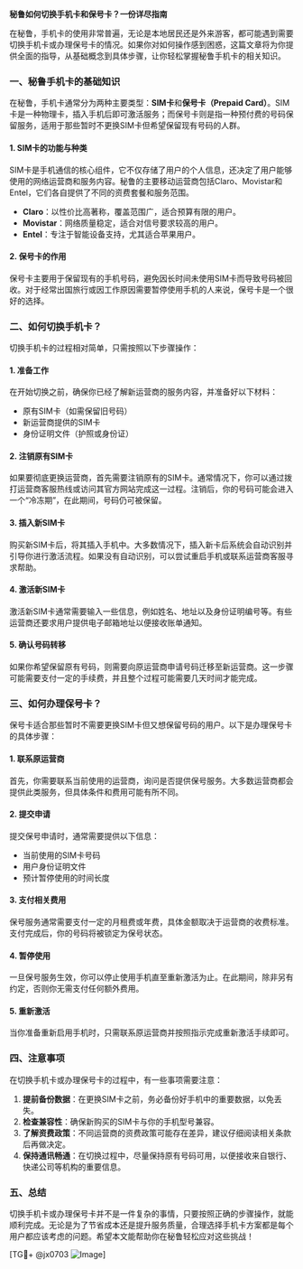 **秘鲁如何切换手机卡和保号卡？一份详尽指南**

在秘鲁，手机卡的使用非常普遍，无论是本地居民还是外来游客，都可能遇到需要切换手机卡或办理保号卡的情况。如果你对如何操作感到困惑，这篇文章将为你提供全面的指导，从基础概念到具体步骤，让你轻松掌握秘鲁手机卡的相关知识。

### 一、秘鲁手机卡的基础知识

在秘鲁，手机卡通常分为两种主要类型：**SIM卡**和**保号卡（Prepaid Card）**。SIM卡是一种物理卡，插入手机后即可激活服务；而保号卡则是指一种预付费的号码保留服务，适用于那些暂时不更换SIM卡但希望保留现有号码的人群。

#### 1. SIM卡的功能与种类
SIM卡是手机通信的核心组件，它不仅存储了用户的个人信息，还决定了用户能够使用的网络运营商和服务内容。秘鲁的主要移动运营商包括Claro、Movistar和Entel，它们各自提供了不同的资费套餐和服务范围。

- **Claro**：以性价比高著称，覆盖范围广，适合预算有限的用户。
- **Movistar**：网络质量稳定，适合对信号要求较高的用户。
- **Entel**：专注于智能设备支持，尤其适合苹果用户。

#### 2. 保号卡的作用
保号卡主要用于保留现有的手机号码，避免因长时间未使用SIM卡而导致号码被回收。对于经常出国旅行或因工作原因需要暂停使用手机的人来说，保号卡是一个很好的选择。

### 二、如何切换手机卡？

切换手机卡的过程相对简单，只需按照以下步骤操作：

#### 1. 准备工作
在开始切换之前，确保你已经了解新运营商的服务内容，并准备好以下材料：
- 原有SIM卡（如需保留旧号码）
- 新运营商提供的SIM卡
- 身份证明文件（护照或身份证）

#### 2. 注销原有SIM卡
如果要彻底更换运营商，首先需要注销原有的SIM卡。通常情况下，你可以通过拨打运营商客服热线或访问其官方网站完成这一过程。注销后，你的号码可能会进入一个“冷冻期”，在此期间，号码仍可被保留。

#### 3. 插入新SIM卡
购买新SIM卡后，将其插入手机中。大多数情况下，插入新卡后系统会自动识别并引导你进行激活流程。如果没有自动识别，可以尝试重启手机或联系运营商客服寻求帮助。

#### 4. 激活新SIM卡
激活新SIM卡通常需要输入一些信息，例如姓名、地址以及身份证明编号等。有些运营商还要求用户提供电子邮箱地址以便接收账单通知。

#### 5. 确认号码转移
如果你希望保留原有号码，则需要向原运营商申请号码迁移至新运营商。这一步骤可能需要支付一定的手续费，并且整个过程可能需要几天时间才能完成。

### 三、如何办理保号卡？

保号卡适合那些暂时不需要更换SIM卡但又想保留号码的用户。以下是办理保号卡的具体步骤：

#### 1. 联系原运营商
首先，你需要联系当前使用的运营商，询问是否提供保号服务。大多数运营商都会提供此类服务，但具体条件和费用可能有所不同。

#### 2. 提交申请
提交保号申请时，通常需要提供以下信息：
- 当前使用的SIM卡号码
- 用户身份证明文件
- 预计暂停使用的时间长度

#### 3. 支付相关费用
保号服务通常需要支付一定的月租费或年费，具体金额取决于运营商的收费标准。支付完成后，你的号码将被锁定为保号状态。

#### 4. 暂停使用
一旦保号服务生效，你可以停止使用手机直至重新激活为止。在此期间，除非另有约定，否则你无需支付任何额外费用。

#### 5. 重新激活
当你准备重新启用手机时，只需联系原运营商并按照指示完成重新激活手续即可。

### 四、注意事项

在切换手机卡或办理保号卡的过程中，有一些事项需要注意：

1. **提前备份数据**：在更换SIM卡之前，务必备份好手机中的重要数据，以免丢失。
2. **检查兼容性**：确保新购买的SIM卡与你的手机型号兼容。
3. **了解资费政策**：不同运营商的资费政策可能存在差异，建议仔细阅读相关条款后再做决定。
4. **保持通讯畅通**：在切换过程中，尽量保持原有号码可用，以便接收来自银行、快递公司等机构的重要信息。

### 五、总结

切换手机卡或办理保号卡并不是一件复杂的事情，只要按照正确的步骤操作，就能顺利完成。无论是为了节省成本还是提升服务质量，合理选择手机卡方案都是每个用户都应该考虑的问题。希望本文能帮助你在秘鲁轻松应对这些挑战！

[TG💪+ @jx0703 ![Image](https://github.com/user-attachments/assets/dbca1d08-cadb-493c-b0ec-ad6f7a83f270)]